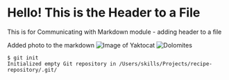 # Hello! This is the Header to a File

This is for Communicating with Markdown module - adding header to a file

Added photo to the markdown
![Image of Yaktocat](https://octodex.github.com/images/yaktocat.png)
![Dolomites](https://github.com/soyoonmoon/skills-communicate-using-markdown/assets/100046578/22be4a8a-8ae2-4a1b-808f-01a7db012ac3)

```
$ git init
Initialized empty Git repository in /Users/skills/Projects/recipe-repository/.git/
```
